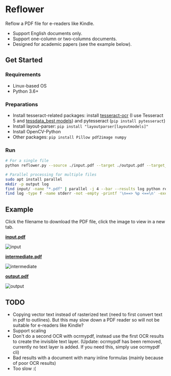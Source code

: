 # Reflower

Reflow a PDF file for e-readers like Kindle.

- Support English documents only.
- Support one-column or two-columns documents.
- Designed for academic papers (see the example below).

## Get Started

### Requirements
- Linux-based OS
- Python 3.6+

### Preparations
- Install tesseract-related packages: install [tesseract-ocr](https://github.com/tesseract-ocr/tesseract) (I use Tesseract 5 and [tessdata_best models](https://github.com/tesseract-ocr/tessdata_best/blob/main/eng.traineddata)) and pytesseract (`pip install pytesseract`)
- Install layout-parser: `pip install "layoutparser[layoutmodels]"`
- Install OpenCV-Python
- Other packages: `pip install Pillow pdf2image numpy`

### Run

```bash
# For a single file
python reflower.py --source ./input.pdf --target ./output.pdf --target_paper pw3

# Parallel processing for multiple files
sudo apt install parallel
mkdir -p output log
find input/ -name "*.pdf" | parallel -j 4 --bar --results log python reflower.py --source {} --target ./output/{/} --target_paper pw3
find log -type f -name stderr -not -empty -printf '\n==> %p <==\n' -exec cat {} \;
```

## Example

Click the filename to download the PDF file, click the image to view in a new tab.

[**input.pdf**](https://github.com/yusanshi/reflower/files/7653823/input.pdf)

![input](https://user-images.githubusercontent.com/36265606/144707573-cad35f68-1568-42a8-9136-76500164e6da.jpg)

[**intermediate.pdf**](https://github.com/yusanshi/reflower/files/7653824/intermediate.pdf)

![intermediate](https://user-images.githubusercontent.com/36265606/144707579-7da7184f-465f-4f5a-8fe9-239a871e942b.jpg)

[**output.pdf**](https://github.com/yusanshi/reflower/files/7653825/output.pdf)

![output](https://user-images.githubusercontent.com/36265606/144707583-c349ee33-4519-4c87-807f-4a7000642326.jpg)

## TODO

- Copying vector text instead of rasterized text (need to first convert text in pdf to outlines). But this may slow down a PDF reader so will not be suitable for e-readers like Kindle?
- Support scaling
- Don't do a second OCR with ocrmypdf, instead use the first OCR results to create the invisible text layer. (Update: ocrmypdf has been removed, currently no text layer is added. If you need this, simply use ocrmypdf cli)
- Bad results with a document with many inline formulas (mainly because of poor OCR results)
- Too slow :(
